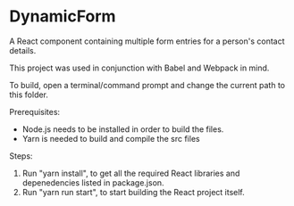 # DynamicForm
A React component containing multiple form entries for a person's contact details.

This project was used in conjunction with Babel and Webpack in mind.

To build, open a terminal/command prompt and change the current path to this folder.

Prerequisites:
  - Node.js needs to be installed in order to build the files.
  - Yarn is needed to build and compile the src files

Steps:
  1. Run "yarn install", to get all the required React libraries and depenedencies listed in package.json.
  2. Run "yarn run start", to start building the React project itself.
